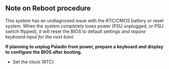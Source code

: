## Note on Reboot procedure
This system has an undiagnosed issue with the RTC/CMOS battery or reset system. When the system *completely* loses power (PSU unplugged, or PSU switch flipped), it will reset the BIOS to default settings *and require keyboard input for the next boot*. 

**If planning to unplug Paladin from power, prepare a keyboard and display to configure the BIOS after booting.**

- Set the clock (RTC).
